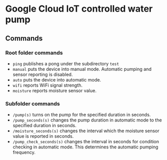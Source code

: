 Google Cloud IoT controlled water pump
===

## Commands

### Root folder commands

* `ping` publishes a pong under the subdirectory `test`
* `manual` puts the device into manual mode. Automatic pumping and sensor reporting is disabled.
* `auto` puts the device into automatic mode.
* `wifi` reports WiFi signal strength.
* `moisture` reports moisture sensor value.

### Subfolder commands

* `/pump(s)` turns on the pump for the specified duration in seconds.
* `/pump_seconds(s)` changes the pump duration in automatic mode to 
  the specified duration in seconds.
* `/moisture_seconds(s)` changes the interval which the moisture sensor 
  value is reported in seconds.
* `/pump_check_seconds(s)` changes the interval in seconds for condition 
  checking in automatic mode. This determines the automatic pumping frequency.

